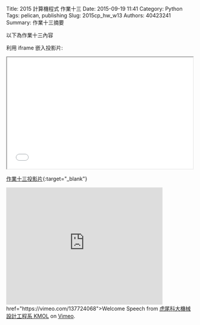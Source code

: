 Title: 2015 計算機程式 作業十三
Date: 2015-09-19 11:41
Category: Python
Tags: pelican, publishing
Slug: 2015cp_hw_w13
Authors: 40423241
Summary: 作業十三摘要

以下為作業十三內容

利用 iframe 嵌入投影片:

<iframe src="40423241_cp_w13_p.html" width="500" height="300"></iframe>

[作業十三投影片](40423241_cp_w13_p.html){:target="_blank"}



<iframe width="420" height="315" src="https://www.youtube.com/embed/q6EoRBvdVPQ" frameborder="0" allowfullscreen></iframe> href="https://vimeo.com/137724068">Welcome Speech</a> from <a href="https://vimeo.com/user24079973">虎尾科大機械設計工程系 KMOL</a> on <a href="https://vimeo.com">Vimeo</a>.</p>
